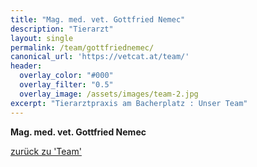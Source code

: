 ```yaml
---
title: "Mag. med. vet. Gottfried Nemec"
description: "Tierarzt"
layout: single
permalink: /team/gottfriednemec/
canonical_url: 'https://vetcat.at/team/'
header:
  overlay_color: "#000"
  overlay_filter: "0.5"
  overlay_image: /assets/images/team-2.jpg
excerpt: "Tierarztpraxis am Bacherplatz : Unser Team"
---
```


**Mag. med. vet. Gottfried Nemec**




[zurück zu 'Team'](/team/)
